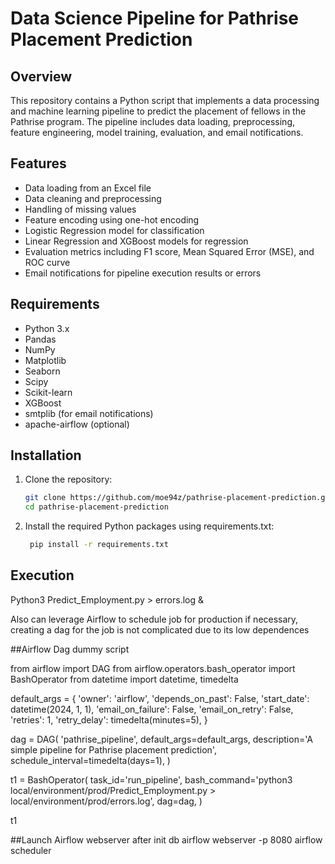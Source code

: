 # Data Science Pipeline for Pathrise Placement Prediction

## Overview

This repository contains a Python script that implements a data processing and machine learning pipeline to predict the placement of fellows in the Pathrise program. The pipeline includes data loading, preprocessing, feature engineering, model training, evaluation, and email notifications.

## Features

- Data loading from an Excel file
- Data cleaning and preprocessing
- Handling of missing values
- Feature encoding using one-hot encoding
- Logistic Regression model for classification
- Linear Regression and XGBoost models for regression
- Evaluation metrics including F1 score, Mean Squared Error (MSE), and ROC curve
- Email notifications for pipeline execution results or errors

## Requirements

- Python 3.x
- Pandas
- NumPy
- Matplotlib
- Seaborn
- Scipy
- Scikit-learn
- XGBoost
- smtplib (for email notifications)
- apache-airflow (optional)

## Installation

1. Clone the repository:
   ```bash
   git clone https://github.com/moe94z/pathrise-placement-prediction.git
   cd pathrise-placement-prediction

2. Install the required Python packages using requirements.txt:
   ```bash
    pip install -r requirements.txt

## Execution
Python3 Predict_Employment.py > errors.log & 

Also can leverage Airflow to schedule job for production if necessary, creating a dag for the job is not complicated due to its low dependences 

##Airflow Dag dummy script

from airflow import DAG
from airflow.operators.bash_operator import BashOperator
from datetime import datetime, timedelta

default_args = {
    'owner': 'airflow',
    'depends_on_past': False,
    'start_date': datetime(2024, 1, 1),
    'email_on_failure': False,
    'email_on_retry': False,
    'retries': 1,
    'retry_delay': timedelta(minutes=5),
}

dag = DAG(
    'pathrise_pipeline',
    default_args=default_args,
    description='A simple pipeline for Pathrise placement prediction',
    schedule_interval=timedelta(days=1),
)

t1 = BashOperator(
    task_id='run_pipeline',
    bash_command='python3 local/environment/prod/Predict_Employment.py > local/environment/prod/errors.log',
    dag=dag,
)

t1

##Launch Airflow webserver after init db
airflow webserver -p 8080
airflow scheduler


